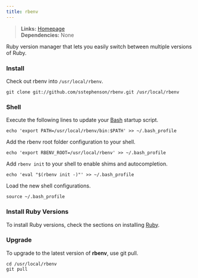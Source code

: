 ```yaml
---
title: rbenv
---
```



> **Links:** [Homepage](https://github.com/sstephenson/rbenv)  
> **Dependencies:** None  


Ruby version manager that lets you easily switch between multiple versions of Ruby.


### Install

Check out rbenv into `/usr/local/rbenv`.

	git clone git://github.com/sstephenson/rbenv.git /usr/local/rbenv


### Shell

Execute the following lines to update your [Bash](http://en.wikipedia.org/wiki/Bash_%28Unix_shell%29) startup script.

	echo 'export PATH=/usr/local/rbenv/bin:$PATH' >> ~/.bash_profile

Add the rbenv root folder configuration to your shell.

	echo 'export RBENV_ROOT=/usr/local/rbenv' >> ~/.bash_profile

Add `rbenv init` to your shell to enable shims and autocompletion.

	echo 'eval "$(rbenv init -)"' >> ~/.bash_profile

Load the new shell configurations.

	source ~/.bash_profile


### Install Ruby Versions

To install Ruby versions, check the sections on installing [Ruby](/ruby/).


### Upgrade

To upgrade to the latest version of **rbenv**, use git pull.

	cd /usr/local/rbenv
	git pull
